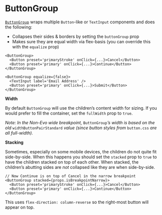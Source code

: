 # ButtonGroup

[`ButtonGroup`](https://github.com/zakness/birchbox-gitbook/tree/1ad9356b440d8ffd191f6222475ef6f0c15444b0/src/components/ButtonGroup/index.js) wraps multiple `Button`-like or `TextInput` components and does the following:

* Collapses their sides & borders by setting the `buttonGroup` prop
* Makes sure they are equal width via flex-basis \(you can override this with the `equalize` prop\)

```text
<ButtonGroup>
  <Button preset='primaryStroke' onClick={...}>Cancel</Button>
  <Button preset='primary' onClick={...}>Continue</Button>
</ButtonGroup>

<ButtonGroup equalize={false}>
  <TextInput label='Email Address' />
  <Button preset='primary' onClick={...}>Submit</Button>
</ButtonGroup>
```

**Width**

By default `ButtonGroup` will use the children’s content width for sizing. If you would prefer to fill the container, set the `fullWidth` prop to `true`.

_Note: In the Non-Evo wide breakpoint,_ `ButtonGroup`_’s width is based on the old_ `widthButtonPairStandard` _value \(since button styles from_ `button.css` _are all full-width\)._

**Stacking**

Sometimes, especially on some mobile devices, the children do not quite fit side-by-side. When this happens you should set the `stacked` prop to `true` to have the children stacked on top of each other. When stacked, the children’s abutting sides are _not_ collapsed like they are when side-by-side.

```text
// Now Continue is on top of Cancel in the narrow breakpoint
<ButtonGroup stacked={props.isBreakpointNarrow}>
  <Button preset='primaryStroke' onClick={...}>Cancel</Button>
  <Button preset='primary' onClick={...}>Continue</Button>
</ButtonGroup>
```

This uses `flex-direction: column-reverse` so the right-most button will appear on top.

